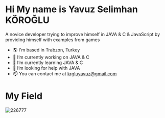 # Hi My name is Yavuz Selimhan KÖROĞLU
A novice developer trying to improve himself in JAVA & C & JavaScript by providing himself with examples from games

- :earth_americas: I'm based in Trabzon, Turkey
- 🔭 I’m currently working on JAVA & C
- 🌱 I’m currently learning JAVA & C
- 🤔 I’m looking for help with JAVA
- :mailbox: You can contact me at krgluyavuz@gmail.com
# My Field
![226777](https://user-images.githubusercontent.com/86046468/187083337-f6c11fb2-fb12-49a0-8682-e9817d04bc94.png)
